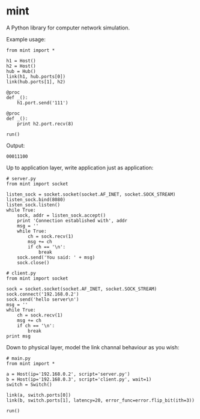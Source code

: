 # mint

A Python library for computer network simulation.

Example usage:

    from mint import *
    
    h1 = Host()
    h2 = Host()
    hub = Hub()
    link(h1, hub.ports[0])
    link(hub.ports[1], h2)
    
    @proc
    def _():
        h1.port.send('111')
    
    @proc
    def _():
        print h2.port.recv(8)
    
    run()

Output:
    
    00011100

Up to application layer, write application just as application:

    # server.py
    from mint import socket
    
    listen_sock = socket.socket(socket.AF_INET, socket.SOCK_STREAM)
    listen_sock.bind(8080)
    listen_sock.listen()
    while True:
        sock, addr = listen_sock.accept()
        print 'Connection established with', addr
        msg = ''
        while True:
            ch = sock.recv(1)
            msg += ch
            if ch == '\n':
                break
        sock.send('You said: ' + msg)
        sock.close()
    
    # client.py
    from mint import socket

    sock = socket.socket(socket.AF_INET, socket.SOCK_STREAM)
    sock.connect('192.168.0.2')
    sock.send('hello server\n')
    msg = ''
    while True:
        ch = sock.recv(1)
        msg += ch
        if ch == '\n':
            break
    print msg

Down to physical layer, model the link channal behaviour as you wish:
    
    # main.py
    from mint import *
    
    a = Host(ip='192.168.0.2', script='server.py')
    b = Host(ip='192.168.0.3', script='client.py', wait=1)
    switch = Switch()

    link(a, switch.ports[0])
    link(b, switch.ports[1], latency=20, error_func=error.flip_bit(ith=3))
    
    run()
